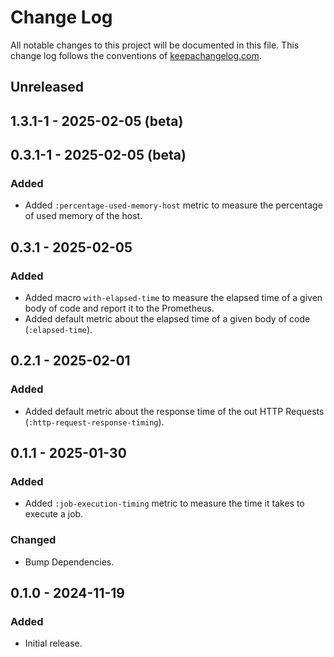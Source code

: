 # Change Log

All notable changes to this project will be documented in this file. This change log follows the conventions
of [keepachangelog.com](http://keepachangelog.com/).

## Unreleased

## 1.3.1-1 - 2025-02-05 (beta)

## 0.3.1-1 - 2025-02-05 (beta)

### Added

- Added `:percentage-used-memory-host` metric to measure the percentage of used memory of the host.

## 0.3.1 - 2025-02-05

### Added

- Added macro `with-elapsed-time` to measure the elapsed time of a given body of code and report it to the Prometheus.
- Added default metric about the elapsed time of a given body of code (`:elapsed-time`).

## 0.2.1 - 2025-02-01

### Added

- Added default metric about the response time of the out HTTP Requests (`:http-request-response-timing`).

## 0.1.1 - 2025-01-30

### Added

- Added `:job-execution-timing` metric to measure the time it takes to execute a job.

### Changed

- Bump Dependencies.

## 0.1.0 - 2024-11-19

### Added

- Initial release.
